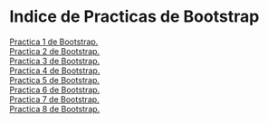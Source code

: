 # Indice de Practicas de Bootstrap
<a href="https://jolusl.github.io/Practica1.html"> Practica 1 de Bootstrap.</a><br>
<a href="https://jolusl.github.io/Practica2.html"> Practica 2 de Bootstrap.</a><br>
<a href="https://jolusl.github.io/Practica3.html"> Practica 3 de Bootstrap.</a><br>
<a href="https://jolusl.github.io/Practica4.html"> Practica 4 de Bootstrap.</a><br>
<a href="https://jolusl.github.io/Practica5.html"> Practica 5 de Bootstrap.</a><br>
<a href="https://jolusl.github.io/Practica6.html"> Practica 6 de Bootstrap.</a><br>
<a href="https://jolusl.github.io/Practica7.html"> Practica 7 de Bootstrap.</a><br>
<a href="https://jolusl.github.io/Practica8.html"> Practica 8 de Bootstrap.</a><br>
